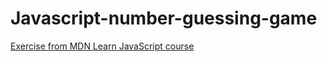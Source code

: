 # Javascript-number-guessing-game

[Exercise from MDN Learn JavaScript course](https://developer.mozilla.org/en-US/docs/Learn/JavaScript/First_steps/A_first_splash#Example_%E2%80%94_Guess_the_number_game)
